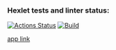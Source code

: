 ### Hexlet tests and linter status:
[![Actions Status](https://github.com/vlasikhin/rails-project-64/workflows/hexlet-check/badge.svg)](https://github.com/vlasikhin/rails-project-64/actions)
[![Build](https://github.com/vlasikhin/rails-project-64/actions/workflows/main.yml/badge.svg)](https://github.com/vlasikhin/rails-project-64/actions/workflows/main.yml)

[app link](http://134.122.83.229/)
